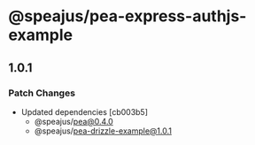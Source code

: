 # @speajus/pea-express-authjs-example

## 1.0.1

### Patch Changes

- Updated dependencies [cb003b5]
  - @speajus/pea@0.4.0
  - @speajus/pea-drizzle-example@1.0.1
